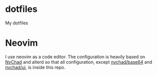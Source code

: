 # dotfiles
My dotfiles


# Neovim
I use neovim as a code editor. The configuration is heavily based on [NvChad](https://github.dev/NvChad/NvChad) and alterd so that all configuration, 
except [nvchad/base64](https://github.com/NvChad/base46) and [nvchad/ui](https://github.com/NvChad/ui), is inside this repo.

